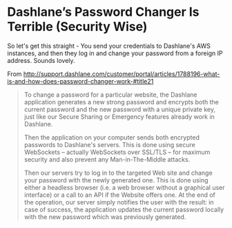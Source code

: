 # Dashlane’s Password Changer Is Terrible (Security Wise)

So let's get this straight - You send your credentials to Dashlane's AWS instances, and then they log in and change your password from a foreign IP address. Sounds lovely.

From
http://support.dashlane.com/customer/portal/articles/1788196-what-is-and-how-does-password-changer-work-#title21

>To change a password for a particular website, the Dashlane application generates a new strong password and encrypts both the current password and the new password with a unique private key, just like our Secure Sharing or Emergency features already work in Dashlane.
>
>Then the application on your computer sends both encrypted passwords to Dashlane's servers. This is done using secure WebSockets – actually WebSockets over SSL/TLS – for maximum security and also prevent any Man-in-The-Middle attacks.
>
>Then our servers try to log in to the targeted Web site and change your password with the newly generated one. This is done using either a headless browser (i.e. a web browser without a graphical user interface) or a call to an API if the Website offers one.
At the end of the operation, our server simply notifies the user with the result: in case of success, the application updates the current password locally with the new password which was previously generated.
